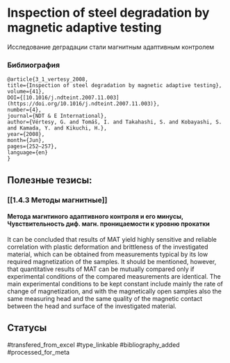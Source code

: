 # Inspection of steel degradation by magnetic adaptive testing

Исследование деградации стали магнитным адаптивным контролем

### Библиография
```
@article{3_1_vertesy_2008,
title={Inspection of steel degradation by magnetic adaptive testing},
volume={41},
DOI={[10.1016/j.ndteint.2007.11.003](https://doi.org/10.1016/j.ndteint.2007.11.003)},
number={4},
journal={NDT & E International},
author={Vértesy, G. and Tomáš, I. and Takahashi, S. and Kobayashi, S. and Kamada, Y. and Kikuchi, H.},
year={2008},
month={Jun},
pages={252–257},
language={en}
}
```

## Полезные тезисы:
### [[1.4.3 Методы магнитные]]
#### Метода магнтиного адаптивного контроля и его минусы, Чувствительность диф. магн. проницаемости к уровню прокатки
It can be concluded that results of MAT yield highly sensitive and reliable correlation with plastic deformation and brittleness of the investigated material, which can be
obtained from measurements typical by its low required magnetization of the samples.
It should be mentioned, however, that quantitative results of MAT can be mutually
compared only if experimental conditions of the compared measurements are identical. The main experimental conditions to be kept constant include mainly the rate of change of magnetization, and with the magnetically open samples also the same measuring head and the same quality of the magnetic contact between the head and surface of the investigated material.

## Статусы
#transfered_from_excel 
#type_linkable
#bibliography_added
#processed_for_meta
